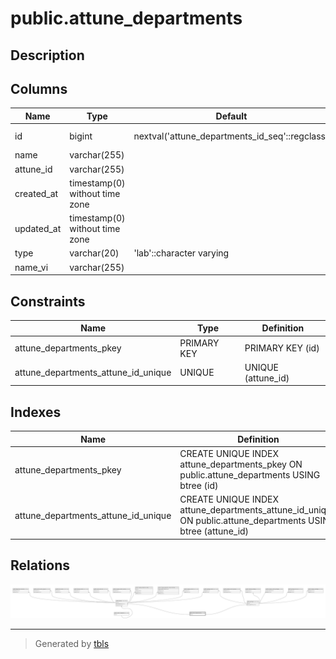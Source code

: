 # public.attune_departments

## Description

## Columns

| Name       | Type                           | Default                                        | Nullable | Children                                                                    |
| ---------- | ------------------------------ | ---------------------------------------------- | -------- | --------------------------------------------------------------------------- |
| id         | bigint                         | nextval('attune_departments_id_seq'::regclass) | false    | [public.services](public.services.md) [public.packages](public.packages.md) |
| name       | varchar(255)                   |                                                | false    |                                                                             |
| attune_id  | varchar(255)                   |                                                | false    |                                                                             |
| created_at | timestamp(0) without time zone |                                                | true     |                                                                             |
| updated_at | timestamp(0) without time zone |                                                | true     |                                                                             |
| type       | varchar(20)                    | 'lab'::character varying                       | false    |                                                                             |
| name_vi    | varchar(255)                   |                                                | true     |                                                                             |

## Constraints

| Name                                | Type        | Definition         |
| ----------------------------------- | ----------- | ------------------ |
| attune_departments_pkey             | PRIMARY KEY | PRIMARY KEY (id)   |
| attune_departments_attune_id_unique | UNIQUE      | UNIQUE (attune_id) |

## Indexes

| Name                                | Definition                                                                                                   |
| ----------------------------------- | ------------------------------------------------------------------------------------------------------------ |
| attune_departments_pkey             | CREATE UNIQUE INDEX attune_departments_pkey ON public.attune_departments USING btree (id)                    |
| attune_departments_attune_id_unique | CREATE UNIQUE INDEX attune_departments_attune_id_unique ON public.attune_departments USING btree (attune_id) |

## Relations

![er](public.attune_departments.svg)

---

> Generated by [tbls](https://github.com/k1LoW/tbls)
